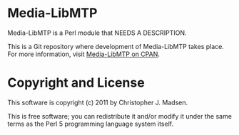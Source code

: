 Media-LibMTP
============

Media-LibMTP is a Perl module that NEEDS A DESCRIPTION.

This is a Git repository where development of Media-LibMTP takes place.  For more information, visit [Media-LibMTP on CPAN](http://search.cpan.org/dist/Media-LibMTP/).



Copyright and License
=====================

This software is copyright (c) 2011 by Christopher J. Madsen.

This is free software; you can redistribute it and/or modify it under
the same terms as the Perl 5 programming language system itself.
